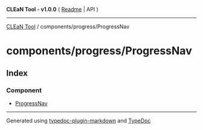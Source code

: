 **CLEaN Tool - v1.0.0** ( [Readme](../../../README.md) \| API )

***

[CLEaN Tool](../../../modules.md) / components/progress/ProgressNav

# components/progress/ProgressNav

## Index

### Component

- [ProgressNav](functions/ProgressNav.md)

***

Generated using [typedoc-plugin-markdown](https://www.npmjs.com/package/typedoc-plugin-markdown) and [TypeDoc](https://typedoc.org/)
